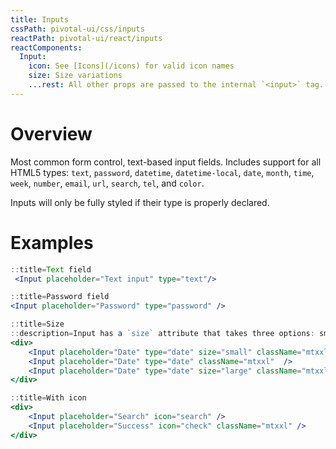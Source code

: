 ```yaml
---
title: Inputs
cssPath: pivotal-ui/css/inputs
reactPath: pivotal-ui/react/inputs
reactComponents:
  Input:
    icon: See [Icons](/icons) for valid icon names
    size: Size variations
    ...rest: All other props are passed to the internal `<input>` tag.
---
```


# Overview

Most common form control, text-based input fields. Includes support for all HTML5 types: `text`, `password`, `datetime`, `datetime-local`, `date`, `month`, `time`, `week`, `number`, `email`, `url`, `search`, `tel`, and `color`.

Inputs will only be fully styled if their type is properly declared.

# Examples

```jsx
::title=Text field
 <Input placeholder="Text input" type="text"/>
```

```jsx
::title=Password field
<Input placeholder="Password" type="password" />
```

```jsx
::title=Size
::description=Input has a `size` attribute that takes three options: small, medium (default), and large.
<div>
    <Input placeholder="Date" type="date" size="small" className="mtxxl"  />
    <Input placeholder="Date" type="date" className="mtxxl"  />
    <Input placeholder="Date" type="date" size="large" className="mtxxl"  />
</div>
```

```jsx
::title=With icon
<div>
    <Input placeholder="Search" icon="search" />
    <Input placeholder="Success" icon="check" className="mtxxl" />
</div>
```